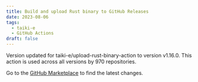 ```yaml
---
title: Build and upload Rust binary to GitHub Releases
date: 2023-08-06
tags:
  - taiki-e
  - GitHub Actions
draft: false
---
```



Version updated for taiki-e/upload-rust-binary-action to version v1.16.0.
This action is used across all versions by 970 repositories.

Go to the [GitHub Marketplace](https://github.com/marketplace/actions/build-and-upload-rust-binary-to-github-releases) to find the latest changes.
